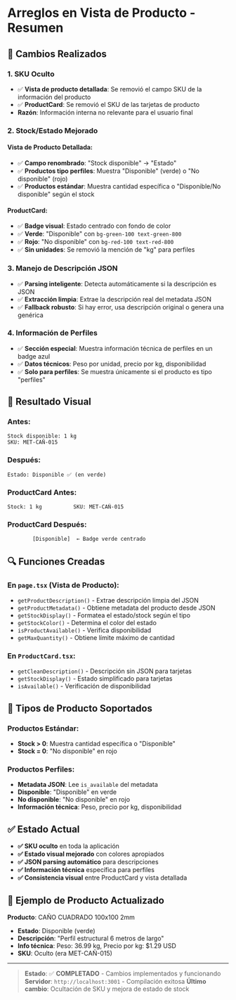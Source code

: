 # Arreglos en Vista de Producto - Resumen

## 🔧 Cambios Realizados

### 1. **SKU Oculto**

- ✅ **Vista de producto detallada**: Se removió el campo SKU de la información del producto
- ✅ **ProductCard**: Se removió el SKU de las tarjetas de producto
- **Razón**: Información interna no relevante para el usuario final

### 2. **Stock/Estado Mejorado**

#### Vista de Producto Detallada:

- ✅ **Campo renombrado**: "Stock disponible" → "Estado"
- ✅ **Productos tipo perfiles**: Muestra "Disponible" (verde) o "No disponible" (rojo)
- ✅ **Productos estándar**: Muestra cantidad específica o "Disponible/No disponible" según el stock

#### ProductCard:

- ✅ **Badge visual**: Estado centrado con fondo de color
- ✅ **Verde**: "Disponible" con `bg-green-100 text-green-800`
- ✅ **Rojo**: "No disponible" con `bg-red-100 text-red-800`
- ✅ **Sin unidades**: Se removió la mención de "kg" para perfiles

### 3. **Manejo de Descripción JSON**

- ✅ **Parsing inteligente**: Detecta automáticamente si la descripción es JSON
- ✅ **Extracción limpia**: Extrae la descripción real del metadata JSON
- ✅ **Fallback robusto**: Si hay error, usa descripción original o genera una genérica

### 4. **Información de Perfiles**

- ✅ **Sección especial**: Muestra información técnica de perfiles en un badge azul
- ✅ **Datos técnicos**: Peso por unidad, precio por kg, disponibilidad
- ✅ **Solo para perfiles**: Se muestra únicamente si el producto es tipo "perfiles"

## 📱 Resultado Visual

### Antes:

```
Stock disponible: 1 kg
SKU: MET-CAÑ-015
```

### Después:

```
Estado: Disponible ✅ (en verde)
```

### ProductCard Antes:

```
Stock: 1 kg          SKU: MET-CAÑ-015
```

### ProductCard Después:

```
        [Disponible]  ← Badge verde centrado
```

## 🔍 Funciones Creadas

### En `page.tsx` (Vista de Producto):

- `getProductDescription()` - Extrae descripción limpia del JSON
- `getProductMetadata()` - Obtiene metadata del producto desde JSON
- `getStockDisplay()` - Formatea el estado/stock según el tipo
- `getStockColor()` - Determina el color del estado
- `isProductAvailable()` - Verifica disponibilidad
- `getMaxQuantity()` - Obtiene límite máximo de cantidad

### En `ProductCard.tsx`:

- `getCleanDescription()` - Descripción sin JSON para tarjetas
- `getStockDisplay()` - Estado simplificado para tarjetas
- `isAvailable()` - Verificación de disponibilidad

## 🎯 Tipos de Producto Soportados

### Productos Estándar:

- **Stock > 0**: Muestra cantidad específica o "Disponible"
- **Stock = 0**: "No disponible" en rojo

### Productos Perfiles:

- **Metadata JSON**: Lee `is_available` del metadata
- **Disponible**: "Disponible" en verde
- **No disponible**: "No disponible" en rojo
- **Información técnica**: Peso, precio por kg, disponibilidad

## ✅ Estado Actual

- **✅ SKU oculto** en toda la aplicación
- **✅ Estado visual mejorado** con colores apropiados
- **✅ JSON parsing automático** para descripciones
- **✅ Información técnica** específica para perfiles
- **✅ Consistencia visual** entre ProductCard y vista detallada

## 🧪 Ejemplo de Producto Actualizado

**Producto**: CAÑO CUADRADO 100x100 2mm

- **Estado**: Disponible (verde)
- **Descripción**: "Perfil estructural 6 metros de largo"
- **Info técnica**: Peso: 36.99 kg, Precio por kg: $1.29 USD
- **SKU**: Oculto (era MET-CAÑ-015)

---

> **Estado**: ✅ **COMPLETADO** - Cambios implementados y funcionando
> **Servidor**: `http://localhost:3001` - Compilación exitosa
> **Último cambio**: Ocultación de SKU y mejora de estado de stock
